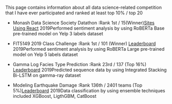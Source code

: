 This page contains information about all data science-related competition that I have ever participated and ranked at least top 10% / top 20

* Monash Data Science Society Datathon :Rank 1st / 15(Winner)[Sites Using React](https://www.kaggle.com/c/mdss-datathon/leaderboard}{[Leaderboard]}}{2019)
2019Performed sentiment analysis by using RoBERTa Base pre-trained model on Yelp 3 labels dataset

* FIT5149 2019 Class Challenge :Rank 1st / 101 (Winner) [Leaderboard](https://www.kaggle.com/c/fit51492019s2-challenge/leaderboard)
2019Performed sentiment analysis by using RoBERTa Large pre-trained model on Yelp 5 labels dataset


* Gamma Log Facies Type Prediction :Rank 23rd / 137 (Top 16%) [Leaderboard](https://www.crowdanalytix.com/contests/gamma-log-facies-type-prediction)
2019Predicted sequence data by using Integrated Stacking Bi-LSTM on gamma-ray dataset


* Modeling Earthquake Damage :Rank 136th / 2401 teams (Top 5%)[Leaderboard](https://www.drivendata.org/competitions/57/nepal-earthquake/leaderboard/)
2019Data classification by using ensemble techniques included XGBoost, LigthGBM, CatBoost

